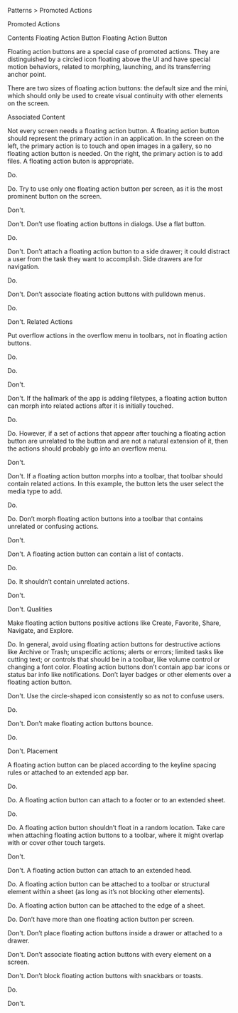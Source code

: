 Patterns > Promoted Actions


Promoted Actions

Contents
Floating Action Button
Floating Action Button

Floating action buttons are a special case of promoted actions. They are distinguished by a circled icon floating above the UI and have special motion behaviors, related to morphing, launching, and its transferring anchor point.

There are two sizes of floating action buttons: the default size and the mini, which should only be used to create visual continuity with other elements on the screen.
 
 
 
 
Associated Content

Not every screen needs a floating action button. A floating action button should represent the primary action in an application. In the screen on the left, the primary action is to touch and open images in a gallery, so no floating action button is needed. On the right, the primary action is to add files. A floating action buton is appropriate.
 
Do.
 
Do.
Try to use only one floating action button per screen, as it is the most prominent button on the screen.
 
Don't.
 
Don't.
Don’t use floating action buttons in dialogs. Use a flat button.
 
Do.
 
Don't.
Don’t attach a floating action button to a side drawer; it could distract a user from the task they want to accomplish. Side drawers are for navigation.
 
Do.
 
Don't.
Don’t associate floating action buttons with pulldown menus.
 
Do.
 
Don't.
Related Actions

Put overflow actions in the overflow menu in toolbars, not in floating action buttons.
 
Do.
 
Do.
 
Don't.
 
Don't.
If the hallmark of the app is adding filetypes, a floating action button can morph into related actions after it is initially touched.
 
Do.
 
Do.
However, if a set of actions that appear after touching a floating action button are unrelated to the button and are not a natural extension of it, then the actions should probably go into an overflow menu.
 
Don't.
 
Don't.
If a floating action button morphs into a toolbar, that toolbar should contain related actions. In this example, the button lets the user select the media type to add.
 
Do.
 
Do.
Don’t morph floating action buttons into a toolbar that contains unrelated or confusing actions.
 
Don't.
 
Don't.
A floating action button can contain a list of contacts.
 
Do.
 
Do.
It shouldn’t contain unrelated actions.
 
Don't.
 
Don't.
Qualities

Make floating action buttons positive actions like Create, Favorite, Share, Navigate, and Explore.
 
Do.
In general, avoid using floating action buttons for destructive actions like Archive or Trash; unspecific actions; alerts or errors; limited tasks like cutting text; or controls that should be in a toolbar, like volume control or changing a font color. Floating action buttons don’t contain app bar icons or status bar info like notifications. Don’t layer badges or other elements over a floating action button.
 
Don't.
Use the circle-shaped icon consistently so as not to confuse users.
 
Do.
 
Don't.
Don’t make floating action buttons bounce.
 
Do.
 
Don't.
Placement

A floating action button can be placed according to the keyline spacing rules or attached to an extended app bar.
 
Do.
 
Do.
A floating action button can attach to a footer or to an extended sheet.
 
Do.
 
Do.
A floating action button shouldn’t float in a random location. Take care when attaching floating action buttons to a toolbar, where it might overlap with or cover other touch targets.
 
Don't.
 
Don't.
A floating action button can attach to an extended head.
 
Do.
A floating action button can be attached to a toolbar or structural element within a sheet (as long as it’s not blocking other elements).
 
Do.
A floating action button can be attached to the edge of a sheet.
 
Do.
Don’t have more than one floating action button per screen.
 
Don't.
Don’t place floating action buttons inside a drawer or attached to a drawer.
 
Don't.
Don’t associate floating action buttons with every element on a screen.
 
Don't.
Don’t block floating action buttons with snackbars or toasts.
 
Do.
 
Don't.


